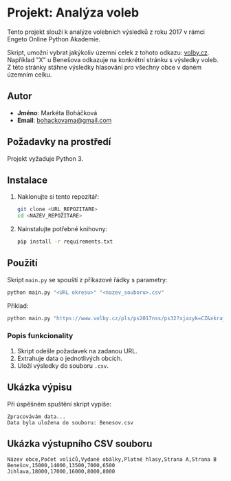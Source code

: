 # Projekt: Analýza voleb

Tento projekt slouží k analýze volebních výsledků z roku 2017 v rámci Engeto Online Python Akademie.

Skript, umožní vybrat jakýkoliv územní celek z tohoto odkazu:  [volby.cz](https://www.volby.cz/pls/ps2017nss/ps32?xjazyk=CZ&xkraj=12&xnumnuts=7103). Například "X" u Benešova odkazuje na konkrétní stránku s výsledky voleb. Z této stránky stáhne výsledky hlasování pro všechny obce v daném územním celku.

## Autor
- **Jméno**: Markéta Boháčková  
- **Email**: bohackovama@gmail.com

## Požadavky na prostředí
Projekt vyžaduje Python 3. 

## Instalace

1. Naklonujte si tento repozitář:
   ```sh
   git clone <URL_REPOZITARE>
   cd <NAZEV_REPOZITARE>
   ```

2. Nainstalujte potřebné knihovny:
   ```sh
   pip install -r requirements.txt
   ```

## Použití

Skript `main.py` se spouští z příkazové řádky s parametry:
```sh
python main.py "<URL okresu>" "<nazev_souboru>.csv"
```

Příklad:
```sh
python main.py "https://www.volby.cz/pls/ps2017nss/ps32?xjazyk=CZ&xkraj=12&xnumnuts=7103" "Benesov.csv"
```

### Popis funkcionality
1. Skript odešle požadavek na zadanou URL.
2. Extrahuje data o jednotlivých obcích.
3. Uloží výsledky do souboru `.csv`.

## Ukázka výpisu

Při úspěšném spuštění skript vypíše:
```
Zpracovávám data...
Data byla uložena do souboru: Benesov.csv
```

## Ukázka výstupního CSV souboru

```csv
Název obce,Počet voličů,Vydané obálky,Platné hlasy,Strana A,Strana B
Benešov,15000,14000,13500,7000,6500
Jihlava,18000,17000,16000,8000,8000
``` 
